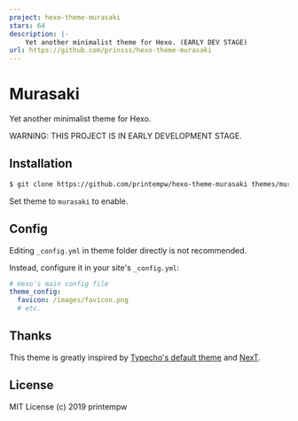 ```yaml
---
project: hexo-theme-murasaki
stars: 64
description: |-
    Yet another minimalist theme for Hexo. (EARLY DEV STAGE)
url: https://github.com/prinsss/hexo-theme-murasaki
---
```


# Murasaki

Yet another minimalist theme for Hexo.

WARNING: THIS PROJECT IS IN EARLY DEVELOPMENT STAGE.

## Installation

``` bash
$ git clone https://github.com/printempw/hexo-theme-murasaki themes/murasaki
```

Set theme to `murasaki` to enable.

## Config

Editing `_config.yml` in theme folder directly is not recommended.

Instead, configure it in your site's `_config.yml`:

```yml
# Hexo's main config file
theme_config:
  favicon: /images/favicon.png
  # etc.
```

## Thanks

This theme is greatly inspired by [Typecho's default theme](https://github.com/typecho/typecho/tree/master/usr/themes/default) and [NexT](https://github.com/theme-next/hexo-theme-next).

## License

MIT License (c) 2019 printempw

